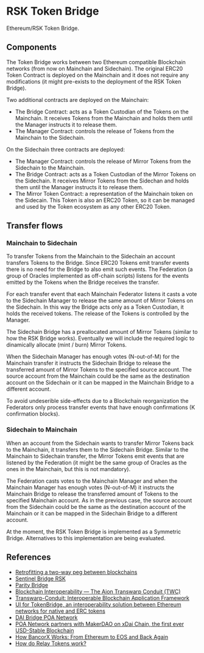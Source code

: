 # RSK Token Bridge

Ethereum/RSK Token Bridge.

## Components

The Token Bridge works between two Ethereum compatible Blockchain networks (from now on Mainchain and Sidechain). The original ERC20 Token Contract is deployed on the Mainchain and it does not require any modifications (it might pre-exists to the deployment of the RSK Token Bridge).

Two additional contracts are deployed on the Mainchain:
* The Bridge Contract: acts as a Token Custodian of the Tokens on the Mainchain. It receives Tokens from the Mainchain and holds them until the Manager instructs it to release them.
* The Manager Contract: controls the release of Tokens from the Mainchain to the Sidechain.

On the Sidechain three contracts are deployed:
* The Manager Contract: controls the release of Mirror Tokens from the Sidechain to the Mainchain.
* The Bridge Contract: acts as a Token Custodian of the Mirror Tokens on the Sidechain. It receives Mirror Tokens from the Sidechan and holds them until the Manager instructs it to release them.
* The Mirror Token Contract: a representation of the Mainchain token on the Sidecain. This Token is also an ERC20 Token, so it can be managed and used by the Token ecosystem as any other ERC20 Token.

## Transfer flows

### Mainchain to Sidechain

To transfer Tokens from the Mainchain to the Sidechain an account transfers Tokens to the Bridge. Since ERC20 Tokens emit transfer events there is no need for the Bridge to also emit such events. The Federation (a group of Oracles implemented as off-chain scripts) listens for the events emitted by the Tokens when the Bridge receives the transfer. 

For each transfer event that each Mainchain Federator listens it casts a vote to the Sidechain Manager to release the same amount of Mirror Tokens on the Sidechain. In this way the Bridge acts only as a Token Custodian, it holds the received tokens. The release of the Tokens is controlled by the Manager.

The Sidechain Bridge has a preallocated amount of Mirror Tokens (similar to how the RSK Bridge works). Eventually we will include the required logic to dinamically allocate (mint / burn) Mirror Tokens.

When the Sidechain Manager has enough votes (N-out-of-M) for the Mainchain transfer it instructs the Sidechain Bridge to release the transferred amount of Mirror Tokens to the specified source account. The source account from the Mainchain could be the same as the destination account on the Sidechain or it can be mapped in the Mainchain Bridge to a different account.

To avoid undeserible side-effects due to a Blockchain reorganization the Federators only process transfer events that have enough confirmations (K confirmation blocks).

### Sidechain to Mainchain

When an account from the Sidechain wants to transfer Mirror Tokens back to the Mainchain, it transfers them to the Sidechain Bridge. Similar to the Mainchain to Sidechain transfer, the Mirror Tokens emit events that are listened by the Federation (it might be the same group of Oracles as the ones in the Mainchain, but this is not mandatory). 

The Federation casts votes to the Mainchain Manager and when the Mainchain Manager has enough votes (N-out-of-M) it instructs the Mainchain Bridge to release the transferred amount of Tokens to the specified Mainchain account. As in the previous case, the source account from the Sidechain could be the same as the destination account of the Mainchain or it can be mapped in the Sidechain Bridge to a different account.

At the moment, the RSK Token Bridge is implemented as a Symmetric Bridge. Alternatives to this implementation are being evaluated.

## References

- [Retrofitting a two-way peg between blockchains](https://people.cs.uchicago.edu/~teutsch/papers/dogethereum.pdf)
- [Sentinel Bridge RSK](https://github.com/InfoCorp-Technologies/sentinel-bridge-rsk)
- [Parity Bridge](https://github.com/paritytech/parity-bridge)
- [Blockchain Interoperability — The Aion Transwarp Conduit (TWC)](https://blog.aion.network/blockchain-interoperability-the-aion-transwarp-conduit-twc-4f6ac2e79cec)
- [Transwarp-Conduit: Interoperable Blockchain Application Framework](https://aion.network/media/TWC_Paper_Final.pdf)
- [UI for TokenBridge, an interoperability solution between Ethereum networks for native and ERC tokens](https://github.com/poanetwork/bridge-ui)
- [DAI Bridge POA Network](https://dai-bridge.poa.network/)
- [POA Network partners with MakerDAO on xDai Chain, the first ever USD-Stable Blockchain](https://medium.com/poa-network/poa-network-partners-with-makerdao-on-xdai-chain-the-first-ever-usd-stable-blockchain-65a078c41e6a)
- [How BancorX Works: From Ethereum to EOS and Back Again](https://blog.bancor.network/how-bancorx-works-from-ethereum-to-eos-and-back-again-649336ea1c4)
- [How do Relay Tokens work?](https://support.bancor.network/hc/en-us/articles/360000471472-How-do-Relay-Tokens-work-)
